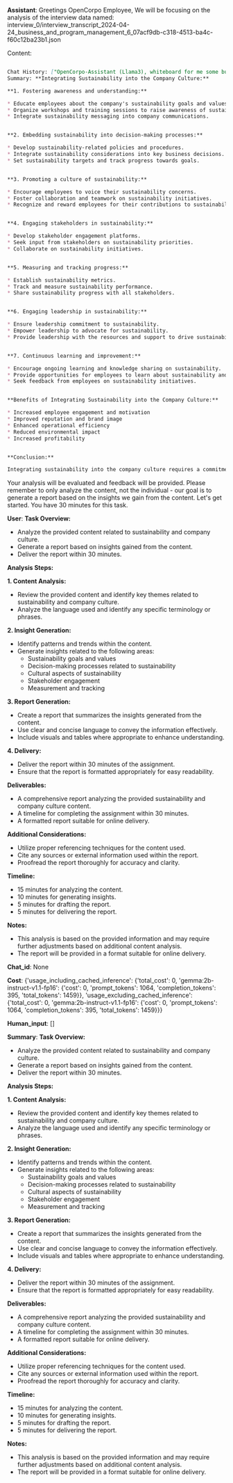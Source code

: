**Assistant**: Greetings OpenCorpo Employee, We will be focusing on the analysis of the interview data named: interview_0/interview_transcript_2024-04-24_business_and_program_management_6_07acf9db-c318-4513-ba4c-f60c12ba23b1.json 


 Content: 

 ```md

 Chat History: ["OpenCorpo-Assistant (Llama3), whiteboard for me some business and program management. Propose a solution for business ethics and corporate governance. I will evaluate your answers and give my feedback, then propose a problem to you. You will answer and I will evaluate. Let's now begin. You have 30 minutes.", "**Step 1: Understanding Business Ethics and Corporate Governance**\n\n* Discuss the core principles and values that guide ethical business conduct.\n* Explore the ethical implications of various corporate decisions and actions.\n* Explain the role and responsibilities of corporations in corporate governance.\n\n\n**Step 2: Addressing Business Ethics Challenges**\n\n* Present a real-world business scenario involving an ethical dilemma.\n* Analyze the different perspectives and potential consequences of different actions.\n* Develop recommendations for mitigating the risks and promoting ethical behavior.\n\n\n**Step 3: Enhancing Corporate Governance**\n\n* Discuss the importance of board of directors' ethical decision-making.\n* Explore frameworks and guidelines for strengthening corporate governance practices.\n* Evaluate the effectiveness of current corporate governance structures.\n\n\n**Step 4: Problem Identification**\n\n* Identify a pressing ethical or governance challenge facing businesses in today's complex environment.\n* Pose a specific problem statement that aligns with your expertise in business ethics and corporate governance.", 'Let\'s go through each step!\n\n**Step 1: Understanding Business Ethics and Corporate Governance**\n\nThe core principles and values that guide ethical business conduct include:\n\n1. Integrity: acting with honesty, transparency, and accountability\n2. Respect for the law: adhering to laws and regulations\n3. Fairness: treating all stakeholders fairly and without discrimination\n4. Transparency: providing clear and accurate information about business practices and performance\n5. Accountability: taking responsibility for actions and decisions\n\nThe ethical implications of various corporate decisions and actions can be far-reaching, affecting not only the corporation but also its employees, customers, investors, and society as a whole. For instance:\n\n* A company\'s decision to prioritize profits over environmental sustainability may have long-term consequences on the environment and public health.\n* A corporation\'s failure to disclose material information to investors may lead to financial losses or reputational damage.\n\nThe role and responsibilities of corporations in corporate governance involve:\n\n1. Ensuring transparency and accountability through clear communication and reporting\n2. Implementing policies and procedures that promote ethical conduct and respect for human rights\n3. Providing a safe and respectful work environment, free from harassment and discrimination\n4. Engaging with stakeholders to understand their concerns and priorities\n\n**Step 2: Addressing Business Ethics Challenges**\n\nHere\'s a real-world business scenario:\n\n"TechCorp, a leading tech company, is considering launching a new product that may infringe on the intellectual property of a smaller competitor. The CEO believes it will be profitable but the legal team advises against it due to the risk of lawsuits and reputational damage."\n\nDifferent perspectives and potential consequences include:\n\n* Financial gain vs. ethical concerns\n* Short-term gains vs. long-term reputation risks\n* Compliance with laws and regulations vs. taking calculated risks\n\nRecommendations for mitigating the risks and promoting ethical behavior include:\n\n1. Conducting thorough research and due diligence on the competitor\'s intellectual property\n2. Considering alternative solutions that respect competitors\' rights\n3. Ensuring transparency in decision-making and reporting to stakeholders\n\n**Step 3: Enhancing Corporate Governance**\n\nThe importance of board of directors\' ethical decision-making lies in their responsibility to:\n\n1. Provide strategic direction and oversight\n2. Ensure accountability and transparency\n3. Promote ethical conduct throughout the organization\n\nFrameworks and guidelines for strengthening corporate governance practices include:\n\n1. The Sarbanes-Oxley Act (2002) in the US\n2. The UK\'s Corporate Governance Code\n3. The International Corporate Governance Network (ICGN)\'s Principles of Corporate Governance\n\nEvaluating the effectiveness of current corporate governance structures involves:\n\n1. Assessing board composition and diversity\n2. Reviewing reporting and disclosure practices\n3. Evaluating shareholder engagement and activism\n\n**Step 4: Problem Identification**\n\nA pressing ethical or governance challenge facing businesses today is the increasing pressure to prioritize short-term profits over long-term sustainability, leading to environmental degradation, social injustice, and reputational damage.\n\nSpecific problem statement:\n\n"How can businesses balance their financial goals with their responsibility to address climate change and promote social justice, while maintaining transparency and accountability in their decision-making processes?"\n\nYour expertise in business ethics and corporate governance would be valuable in developing a comprehensive solution to this problem.', "I am ready to assist!\n\n**Step 1: Understanding Business Ethics and Corporate Governance**\n\nBusiness ethics and corporate governance are complex but essential aspects of ensuring ethical and responsible business practices. Ethical behavior encompasses adherence to legal requirements, respect for stakeholders, and fair treatment. Corporate governance involves the framework and structure within which a business operates to ensure ethical decision-making, accountability, and transparency.\n\n**Step 2: Addressing Business Ethics Challenges**\n\n**Scenario:**\nA technology company is considering pursuing a merger with a competitor that raises concerns about data security and antitrust issues.\n\n**Analysis of Ethical Concerns:**\n- Data privacy and security risks\n- Antitrust implications\n- Financial implications for stakeholders\n\n**Recommendations:**\n- Conduct thorough due diligence on the competitor's data security practices.\n- Engage with regulatory agencies to address antitrust concerns.\n- Implement stringent data protection measures to safeguard customer information.\n\n**Step 3: Enhancing Corporate Governance**\n\n**Framework for Strengthening Corporate Governance:**\n- Enhance board of directors' ethical decision-making processes.\n- Implement robust compliance and auditing mechanisms.\n- Promote stakeholder engagement and accountability.\n- Establish an independent ethics committee.\n\n**Step 4: Problem Identification**\n\nThe key challenge is balancing short-term financial goals with long-term sustainability considerations. This involves:\n\n- Balancing profit maximization with environmental responsibility and social justice.\n- Prioritizing ethical decision-making throughout the organization.\n- Ensuring transparency and accountability throughout all levels.\n\n**Additional Considerations:**\n- The role of technology and automation in corporate governance.\n- The impact of global economic and regulatory factors on business ethics.\n- The importance of continuous monitoring and evaluation of corporate governance practices.", "Excellent effort! Your response demonstrates a good understanding of the core principles of business ethics and corporate governance.\n\n**Step 1: Understanding Business Ethics and Corporate Governance**\nYou've provided a concise summary of the essential aspects of business ethics and corporate governance, highlighting the importance of ethical behavior, respect for stakeholders, and fair treatment. Well done!\n\n**Step 2: Addressing Business Ethics Challenges**\nYour analysis of the merger scenario is thorough, covering data privacy and security risks, antitrust implications, and financial implications for stakeholders. Your recommendations are practical and actionable, emphasizing the need for due diligence, regulatory engagement, and stringent data protection measures.\n\n**Step 3: Enhancing Corporate Governance**\nYour framework for strengthening corporate governance is comprehensive, including the enhancement of board decision-making processes, robust compliance mechanisms, stakeholder engagement, and an independent ethics committee. These recommendations demonstrate a commitment to accountability and transparency.\n\n**Step 4: Problem Identification**\nYou've accurately identified the key challenge as balancing short-term financial goals with long-term sustainability considerations. Your additional considerations highlight the importance of technology, global economic factors, and continuous monitoring in corporate governance.\n\nNow, let's take it to the next level!\n\n* How would you ensure that the technology company prioritizes ethical decision-making throughout the organization?\n* Can you suggest any specific metrics or Key Performance Indicators (KPIs) to measure the effectiveness of the company's corporate governance practices?\n\nPlease feel free to elaborate on your previous answers, and I'll provide feedback and guidance to help you improve.", "## Enhancing Corporate Governance for Sustainability\n\n**1. Implementing strong ethical leadership:**\n\n* Establish a dedicated ethics committee with diverse expertise.\n* Provide training programs to all employees on ethical conduct.\n* Foster a culture of integrity and accountability throughout the organization.\n\n\n**2. Enhancing corporate governance framework:**\n\n* Develop a comprehensive sustainability reporting framework.\n* Integrate sustainability considerations into key business decisions.\n* Implement a system for independent audits of sustainability practices.\n\n\n**3. Fostering stakeholder engagement:**\n\n* Establish an stakeholder engagement council to collect and prioritize sustainability concerns.\n* Regularly communicate sustainability performance and goals to all stakeholders.\n* Encourage employee feedback on ethical and sustainability issues.\n\n\n**4. Strengthening compliance and risk management:**\n\n* Conduct regular compliance audits to identify and mitigate potential risks.\n* Implement data security protocols to protect sensitive information.\n* Develop a crisis management plan that includes ethical considerations.\n\n\n**5. Measuring and tracking progress:**\n\n* Develop KPIs to measure the effectiveness of the company's sustainability efforts.\n* Regularly track and report on sustainability metrics.\n* Communicate progress towards sustainability goals transparently to all stakeholders.\n\n\n**Additional Considerations:**\n\n* **Technological advancements:** Leverage technology to enhance ESG (environmental, social, governance) reporting and tracking.\n* **Collaboration and partnerships:** Foster collaboration with industry stakeholders and sustainability organizations.\n* **Continuous improvement:** Regularly review and refine sustainability practices to ensure ongoing effectiveness.", "Excellent work! Your framework for enhancing corporate governance for sustainability is comprehensive and well-structured.\n\n**1. Implementing strong ethical leadership:**\n\nYour suggestions for establishing an ethics committee, providing training programs, and fostering a culture of integrity and accountability are excellent ways to promote ethical conduct throughout the organization.\n\n**2. Enhancing corporate governance framework:**\n\nDeveloping a comprehensive sustainability reporting framework is crucial for transparency and accountability. Integrating sustainability considerations into key business decisions will also help prioritize long-term goals over short-term gains. Implementing independent audits of sustainability practices will ensure the accuracy and reliability of sustainability reports.\n\n**3. Fostering stakeholder engagement:**\n\nEstablishing a stakeholder engagement council to collect and prioritize concerns is a great way to demonstrate commitment to transparency and accountability. Regular communication of sustainability performance and goals to all stakeholders will also help build trust and credibility.\n\n**4. Strengthening compliance and risk management:**\n\nConducting regular compliance audits, implementing data security protocols, and developing a crisis management plan with ethical considerations are essential for mitigating risks and maintaining reputation.\n\n**5. Measuring and tracking progress:**\n\nDeveloping KPIs to measure sustainability efforts is crucial for accountability and continuous improvement. Regularly tracking and reporting on sustainability metrics will help identify areas for improvement. Transparent communication of progress towards sustainability goals will also foster trust with stakeholders.\n\n**Additional Considerations:**\n\nYour suggestions for leveraging technology, fostering collaboration, and ensuring continuous improvement are excellent ways to stay ahead of the curve in corporate governance and sustainability practices.\n\nNow, let's take it a step further!\n\n* Can you elaborate on how you would ensure that the company's ethics committee is independent and effective in promoting ethical conduct throughout the organization?\n* How would you suggest balancing short-term financial goals with long-term sustainability considerations during decision-making processes?\n\nPlease feel free to provide additional insights or suggestions, and I'll be happy to offer feedback and guidance.", "## Ensuring Independent and Effective Ethics Committee\n\n**1. Implementing measures to ensure independence:**\n\n* Establish clear governance structures and procedures for the ethics committee.\n* Define the scope of the committee's responsibilities and decision-making authority.\n* Implement mechanisms for ethical oversight of the committee's activities.\n\n\n**2. Enhancing committee composition:**\n\n* Recruit members with diverse expertise and backgrounds in ethics, business, and relevant sectors.\n* Ensure a balance of perspectives and experiences to facilitate comprehensive discussion and decision-making.\n\n\n**3. Fostering transparency and communication:**\n\n* Establish open and transparent communication channels within the committee.\n* Regularly report the committee's activities and decisions to stakeholders.\n* Encourage feedback from committee members and stakeholders.\n\n\n**4. Addressing potential conflicts of interest:**\n\n* Develop clear conflict of interest policies and procedures.\n* Conduct regular conflicts of interest assessments for committee members.\n* Implement strict adherence to ethical guidelines and decision-making processes.\n\n\n**5. Continuous monitoring and evaluation:**\n\n* Establish an ongoing system for monitoring and evaluating the committee's effectiveness.\n* Regularly assess the adequacy of the committee's resources and support.\n* Implement improvements and updates to the committee's structure and processes as needed.\n\n\n## Balancing Short-Term and Long-Term Goals\n\n**1. Utilizing strategic planning frameworks:**\n\n* Adopt scenarios and simulations to test different trade-offs between short-term and long-term goals.\n* Develop long-term sustainability strategies that prioritize ecological, social, and economic sustainability.\n\n\n**2. Prioritizing resource allocation:**\n\n* Allocate resources efficiently to projects and initiatives that align with long-term sustainability goals.\n* Measure the short-term impact of decisions while considering their long-term implications.\n\n\n**3. Engaging stakeholders in decision-making:**\n\n* Involve stakeholders in the sustainability decision-making process to ensure alignment with their long-term interests.\n* Communicate the rationale behind proposed actions and their potential long-term consequences.", "Excellent work! Your framework for ensuring an independent and effective ethics committee, as well as balancing short-term and long-term goals, is comprehensive and well-structured.\n\n**Ensuring Independent and Effective Ethics Committee:**\n\n* Your measures to ensure independence, such as establishing clear governance structures, defining scope of responsibilities, and implementing mechanisms for ethical oversight, are crucial for promoting transparency and accountability.\n* Enhancing committee composition by recruiting diverse members with expertise in ethics, business, and relevant sectors will facilitate comprehensive discussion and decision-making.\n* Fostering transparency and communication through open channels, regular reporting, and encouraging feedback from committee members and stakeholders is essential for maintaining trust and credibility.\n* Addressing potential conflicts of interest through clear policies, regular assessments, and strict adherence to ethical guidelines is vital for maintaining the committee's independence and integrity.\n* Continuous monitoring and evaluation through ongoing systems, regular assessments, and implementing improvements as needed will ensure the committee remains effective in promoting ethical conduct.\n\n**Balancing Short-Term and Long-Term Goals:**\n\n* Utilizing strategic planning frameworks that incorporate scenarios, simulations, and long-term sustainability strategies will help prioritize ecological, social, and economic sustainability.\n* Prioritizing resource allocation by allocating resources efficiently to projects and initiatives aligning with long-term sustainability goals will ensure efficient use of resources while considering their long-term implications.\n* Engaging stakeholders in decision-making through transparent communication and involving them in the process will ensure alignment with their long-term interests.\n\nWell done! Your frameworks demonstrate a deep understanding of the importance of ensuring an independent and effective ethics committee, as well as balancing short-term and long-term goals.\n\nLet's take it to the next level!\n\nCan you elaborate on how you would suggest evaluating the effectiveness of the ethics committee, taking into account its role in promoting ethical conduct and addressing potential conflicts of interest?\n\nHow would you propose measuring the impact of decisions made by the company that balance short-term and long-term goals, ensuring transparency and accountability in decision-making processes?", "**Evaluating the Effectiveness of the Ethics Committee:**\n\n* **Quantitative metrics:**\n    * Audit findings and compliance rates\n    * Stakeholder surveys on ethics awareness and perception\n    * Number of ethics complaints addressed and resolved\n* **Qualitative metrics:**\n    * Frequency of unethical behavior reports\n    * Employee feedback on the effectiveness of the ethics committee\n    * Changes in ethical culture and employee behavior\n\n\n**Measuring the Impact of Decisions Balancing Short-Term and Long-Term Goals:**\n\n* **Financial metrics:**\n    * Investment in renewable energy sources\n    * Reduction in carbon footprint\n    * Job creation and economic development\n* **Social metrics:**\n    * Employee satisfaction and well-being\n    * Community involvement and philanthropic activities\n    * Diversity and inclusion initiatives\n* **ESG metrics:**\n    * Carbon emissions\n    * Water usage\n    * Sustainable supply chain practices\n\n\n**Additional Considerations:**\n\n* **Transparency and communication:**\n    * Open and transparent reporting of ethical decisions\n    * Regular communication with stakeholders about the company's sustainability performance\n* **Continuous improvement:**\n    * Regularly review and update the effectiveness of the ethics committee's work\n    * Seek feedback from stakeholders on ongoing improvement efforts\n\n\n**By implementing these metrics and considerations, the company can demonstrate the effectiveness of its ethics committee in promoting ethical conduct, addressing potential conflicts of interest, and achieving its long-term sustainability goals.**", "Excellent work! Your framework for evaluating the effectiveness of the ethics committee and measuring the impact of decisions balancing short-term and long-term goals is comprehensive and well-structured.\n\n* Evaluating the Effectiveness of the Ethics Committee: *\n\t+ Quantitative metrics such as audit findings, stakeholder surveys, and number of ethics complaints addressed provide a clear picture of the committee's performance. Qualitative metrics like frequency of unethical behavior reports, employee feedback, and changes in ethical culture and employee behavior offer valuable insights into the effectiveness of the committee.\n* Measuring the Impact of Decisions Balancing Short-Term and Long-Term Goals: *\n\t+ Financial metrics such as investment in renewable energy sources, reduction in carbon footprint, and job creation demonstrate the company's commitment to sustainability. Social metrics like employee satisfaction, community involvement, and diversity initiatives highlight the company's social responsibility.\n\t+ ESG metrics like carbon emissions, water usage, and sustainable supply chain practices provide a comprehensive view of the company's environmental, social, and governance performance.\n* Additional Considerations: *\n\t+ Transparency and communication are crucial for building trust with stakeholders. Regular reporting and open communication help to ensure that all parties are informed about the company's sustainability performance.\n\t+ Continuous improvement is essential for maintaining the effectiveness of the ethics committee. Regular review and update of the committee's work, as well as seeking feedback from stakeholders, help to identify areas for improvement.\n\nBy implementing these metrics and considerations, the company can effectively demonstrate the value of its ethics committee in promoting ethical conduct, addressing potential conflicts of interest, and achieving long-term sustainability goals.\nWell done!\n\nNow that we've covered the evaluation framework, let's discuss the importance of integrating sustainability into the company culture. How do you suggest integrating sustainability into the company culture, making it a core part of the organization's DNA?", "**Integrating Sustainability into the Company Culture:**\n\n**1. Fostering awareness and understanding:**\n\n* Educate employees about the company's sustainability goals and values.\n* Organize workshops and training sessions to raise awareness of sustainability issues.\n* Integrate sustainability messaging into company communications.\n\n\n**2. Embedding sustainability into decision-making processes:**\n\n* Develop sustainability-related policies and procedures.\n* Integrate sustainability considerations into key business decisions.\n* Set sustainability targets and track progress towards goals.\n\n\n**3. Promoting a culture of sustainability:**\n\n* Encourage employees to voice their sustainability concerns.\n* Foster collaboration and teamwork on sustainability initiatives.\n* Recognize and reward employees for their contributions to sustainability.\n\n\n**4. Engaging stakeholders in sustainability:**\n\n* Develop stakeholder engagement platforms.\n* Seek input from stakeholders on sustainability priorities.\n* Collaborate on sustainability initiatives.\n\n\n**5. Measuring and tracking progress:**\n\n* Establish sustainability metrics.\n* Track and measure sustainability performance.\n* Share sustainability progress with all stakeholders.\n\n\n**6. Engaging leadership in sustainability:**\n\n* Ensure leadership commitment to sustainability.\n* Empower leadership to advocate for sustainability.\n* Provide leadership with the resources and support to drive sustainability initiatives.\n\n\n**7. Continuous learning and improvement:**\n\n* Encourage ongoing learning and knowledge sharing on sustainability.\n* Provide opportunities for employees to learn about sustainability and share their ideas.\n* Seek feedback from employees on sustainability initiatives.\n\n\n**Benefits of Integrating Sustainability into the Company Culture:**\n\n* Increased employee engagement and motivation\n* Improved reputation and brand image\n* Enhanced operational efficiency\n* Reduced environmental impact\n* Increased profitability\n\n\n**Conclusion:**\n\nIntegrating sustainability into the company culture requires a commitment to change, but the benefits of a sustainable and ethical company are significant. By implementing the strategies outlined above, companies can create a culture that is both environmentally responsible and socially conscious."] 
 Summary: **Integrating Sustainability into the Company Culture:**

**1. Fostering awareness and understanding:**

* Educate employees about the company's sustainability goals and values.
* Organize workshops and training sessions to raise awareness of sustainability issues.
* Integrate sustainability messaging into company communications.


**2. Embedding sustainability into decision-making processes:**

* Develop sustainability-related policies and procedures.
* Integrate sustainability considerations into key business decisions.
* Set sustainability targets and track progress towards goals.


**3. Promoting a culture of sustainability:**

* Encourage employees to voice their sustainability concerns.
* Foster collaboration and teamwork on sustainability initiatives.
* Recognize and reward employees for their contributions to sustainability.


**4. Engaging stakeholders in sustainability:**

* Develop stakeholder engagement platforms.
* Seek input from stakeholders on sustainability priorities.
* Collaborate on sustainability initiatives.


**5. Measuring and tracking progress:**

* Establish sustainability metrics.
* Track and measure sustainability performance.
* Share sustainability progress with all stakeholders.


**6. Engaging leadership in sustainability:**

* Ensure leadership commitment to sustainability.
* Empower leadership to advocate for sustainability.
* Provide leadership with the resources and support to drive sustainability initiatives.


**7. Continuous learning and improvement:**

* Encourage ongoing learning and knowledge sharing on sustainability.
* Provide opportunities for employees to learn about sustainability and share their ideas.
* Seek feedback from employees on sustainability initiatives.


**Benefits of Integrating Sustainability into the Company Culture:**

* Increased employee engagement and motivation
* Improved reputation and brand image
* Enhanced operational efficiency
* Reduced environmental impact
* Increased profitability


**Conclusion:**

Integrating sustainability into the company culture requires a commitment to change, but the benefits of a sustainable and ethical company are significant. By implementing the strategies outlined above, companies can create a culture that is both environmentally responsible and socially conscious. 
``` 


 Your analysis will be evaluated and feedback will be provided. Please remember to only analyze the content, not the individual - our goal is to generate a report based on the insights we gain from the content. Let's get started. You have 30 minutes for this task.

**User**: **Task Overview:**

- Analyze the provided content related to sustainability and company culture.
- Generate a report based on insights gained from the content.
- Deliver the report within 30 minutes.

**Analysis Steps:**

**1. Content Analysis:**
- Review the provided content and identify key themes related to sustainability and company culture.
- Analyze the language used and identify any specific terminology or phrases.


**2. Insight Generation:**
- Identify patterns and trends within the content.
- Generate insights related to the following areas:
    - Sustainability goals and values
    - Decision-making processes related to sustainability
    - Cultural aspects of sustainability
    - Stakeholder engagement
    - Measurement and tracking


**3. Report Generation:**
- Create a report that summarizes the insights generated from the content.
- Use clear and concise language to convey the information effectively.
- Include visuals and tables where appropriate to enhance understanding.


**4. Delivery:**
- Deliver the report within 30 minutes of the assignment.
- Ensure that the report is formatted appropriately for easy readability.


**Deliverables:**

- A comprehensive report analyzing the provided sustainability and company culture content.
- A timeline for completing the assignment within 30 minutes.
- A formatted report suitable for online delivery.

**Additional Considerations:**

- Utilize proper referencing techniques for the content used.
- Cite any sources or external information used within the report.
- Proofread the report thoroughly for accuracy and clarity.


**Timeline:**

- 15 minutes for analyzing the content.
- 10 minutes for generating insights.
- 5 minutes for drafting the report.
- 5 minutes for delivering the report.


**Notes:**

- This analysis is based on the provided information and may require further adjustments based on additional content analysis.
- The report will be provided in a format suitable for online delivery.

**Chat_id**: None

**Cost**: {'usage_including_cached_inference': {'total_cost': 0, 'gemma:2b-instruct-v1.1-fp16': {'cost': 0, 'prompt_tokens': 1064, 'completion_tokens': 395, 'total_tokens': 1459}}, 'usage_excluding_cached_inference': {'total_cost': 0, 'gemma:2b-instruct-v1.1-fp16': {'cost': 0, 'prompt_tokens': 1064, 'completion_tokens': 395, 'total_tokens': 1459}}}

**Human_input**: []

**Summary**: **Task Overview:**

- Analyze the provided content related to sustainability and company culture.
- Generate a report based on insights gained from the content.
- Deliver the report within 30 minutes.

**Analysis Steps:**

**1. Content Analysis:**
- Review the provided content and identify key themes related to sustainability and company culture.
- Analyze the language used and identify any specific terminology or phrases.


**2. Insight Generation:**
- Identify patterns and trends within the content.
- Generate insights related to the following areas:
    - Sustainability goals and values
    - Decision-making processes related to sustainability
    - Cultural aspects of sustainability
    - Stakeholder engagement
    - Measurement and tracking


**3. Report Generation:**
- Create a report that summarizes the insights generated from the content.
- Use clear and concise language to convey the information effectively.
- Include visuals and tables where appropriate to enhance understanding.


**4. Delivery:**
- Deliver the report within 30 minutes of the assignment.
- Ensure that the report is formatted appropriately for easy readability.


**Deliverables:**

- A comprehensive report analyzing the provided sustainability and company culture content.
- A timeline for completing the assignment within 30 minutes.
- A formatted report suitable for online delivery.

**Additional Considerations:**

- Utilize proper referencing techniques for the content used.
- Cite any sources or external information used within the report.
- Proofread the report thoroughly for accuracy and clarity.


**Timeline:**

- 15 minutes for analyzing the content.
- 10 minutes for generating insights.
- 5 minutes for drafting the report.
- 5 minutes for delivering the report.


**Notes:**

- This analysis is based on the provided information and may require further adjustments based on additional content analysis.
- The report will be provided in a format suitable for online delivery.


